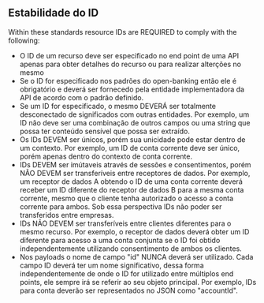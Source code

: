 ## Estabilidade do ID

Within these standards resource IDs are REQUIRED to comply with the following:

* O ID de um recurso deve ser especificado no end point de uma API apenas para obter detalhes do recurso ou para realizar alterções no mesmo
* Se o ID for especificado nos padrões do open-banking então ele é obrigatório e deverá ser fornecedo pela entidade implementadora da API de acordo com o padrão definido.
* Se um ID for especificado, o mesmo DEVERÁ ser totalmente desconectado de significados com outras entidades. Por exemplo, um ID não deve ser uma combinação de outros campos ou uma string que possa ter conteúdo sensível que possa ser extraído.
* Os IDs DEVEM ser únicos, porém sua unicidade pode estar dentro de um contexto. Por exemplo, um ID de conta corrente deve ser único, porém apenas dentro do contexto de conta corrente. 
* IDs DEVEM ser imútaveis através de sessões e consentimentos, porém NÃO DEVEM ser transferíveis entre receptores de dados. Por exemplo, um receptor de dados A obtendo o ID de uma conta corrente deverá receber um ID diferente do receptor de dados B para a mesma conta corrente, mesmo que o cliente tenha autorizado o acesso a conta corrente para ambos. Sob essa perspectiva IDs não poder ser transferidos entre empresas.
* IDs NÃO DEVEM ser transferíveis entre clientes diferentes para o mesmo recurso. Por exemplo, o receptor de dados deverá obter um ID diferente para acesso a uma conta conjunta se o ID foi obtido independentemente utilizando consentimento de ambos os clientes.
* Nos payloads o nome de campo "id" NUNCA deverá ser utilizado. Cada campo ID deverá ter um nome significativo, dessa forma independentemente de onde o ID for utilizado entre múltiplos end points, ele sempre irá se referir ao seu objeto principal. Por exemplo, IDs para conta deverão ser representados no JSON como "accountId".
